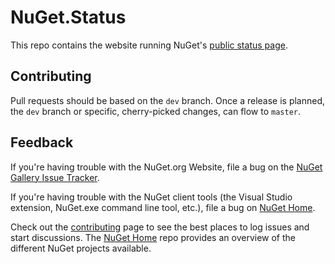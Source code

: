# NuGet.Status

This repo contains the website running NuGet's [public status page](https://status.nuget.org).

## Contributing

Pull requests should be based on the `dev` branch. Once a release is planned, the `dev` branch or specific, cherry-picked changes, can flow to `master`.

## Feedback

If you're having trouble with the NuGet.org Website, file a bug on the [NuGet Gallery Issue Tracker](https://github.com/nuget/NuGetGallery/issues). 

If you're having trouble with the NuGet client tools (the Visual Studio extension, NuGet.exe command line tool, etc.), file a bug on [NuGet Home](https://github.com/nuget/home/issues).

Check out the [contributing](http://docs.nuget.org/contribute) page to see the best places to log issues and start discussions. The [NuGet Home](https://github.com/NuGet/Home) repo provides an overview of the different NuGet projects available.